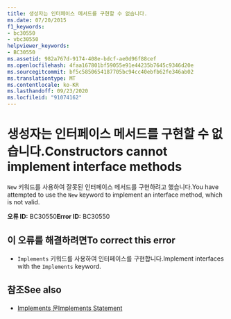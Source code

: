 ```yaml
---
title: 생성자는 인터페이스 메서드를 구현할 수 없습니다.
ms.date: 07/20/2015
f1_keywords:
- bc30550
- vbc30550
helpviewer_keywords:
- BC30550
ms.assetid: 982a767d-9174-408e-bdcf-ae0d96f88cef
ms.openlocfilehash: 4faa167801bf59055e91e44235b7645c9346d20e
ms.sourcegitcommit: bf5c5850654187705bc94cc40ebfb62fe346ab02
ms.translationtype: MT
ms.contentlocale: ko-KR
ms.lasthandoff: 09/23/2020
ms.locfileid: "91074162"
---
```

# <a name="constructors-cannot-implement-interface-methods"></a><span data-ttu-id="f2360-102">생성자는 인터페이스 메서드를 구현할 수 없습니다.</span><span class="sxs-lookup"><span data-stu-id="f2360-102">Constructors cannot implement interface methods</span></span>

<span data-ttu-id="f2360-103">`New` 키워드를 사용하여 잘못된 인터페이스 메서드를 구현하려고 했습니다.</span><span class="sxs-lookup"><span data-stu-id="f2360-103">You have attempted to use the `New` keyword to implement an interface method, which is not valid.</span></span>  
  
 <span data-ttu-id="f2360-104">**오류 ID:** BC30550</span><span class="sxs-lookup"><span data-stu-id="f2360-104">**Error ID:** BC30550</span></span>  
  
## <a name="to-correct-this-error"></a><span data-ttu-id="f2360-105">이 오류를 해결하려면</span><span class="sxs-lookup"><span data-stu-id="f2360-105">To correct this error</span></span>  
  
- <span data-ttu-id="f2360-106">`Implements` 키워드를 사용하여 인터페이스를 구현합니다.</span><span class="sxs-lookup"><span data-stu-id="f2360-106">Implement interfaces with the `Implements` keyword.</span></span>  
  
## <a name="see-also"></a><span data-ttu-id="f2360-107">참조</span><span class="sxs-lookup"><span data-stu-id="f2360-107">See also</span></span>

- [<span data-ttu-id="f2360-108">Implements 문</span><span class="sxs-lookup"><span data-stu-id="f2360-108">Implements Statement</span></span>](../language-reference/statements/implements-statement.md)
